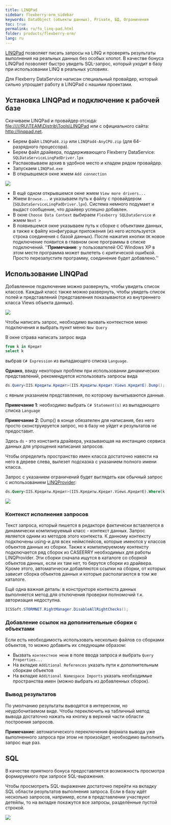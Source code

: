 ```yaml
---
title: LINQPad
sidebar: flexberry-orm_sidebar
keywords: DataObject (объекты данных), Private, БД, Ограничения
toc: true
permalink: ru/fo_linq-pad.html
folder: products/flexberry-orm/
lang: ru
---
```


[LINQPad](http://linqpad.net) позволяет писать запросы на LINQ и проверять результаты выполнения на реальных данных без особых хлопот. В качестве бонуса LINQPad позволяет быстро увидеть SQL-запрос, который уходит в базу при использовании LINQ в реальных условиях.

Для Flexberry DataService написан специальный провайдер, который сильно упрощает работу в LINQPad с нашими проектами.

## Установка LINQPad и подключение к рабочей базе

 Скачиваем LINQPad и провайдер отсюда: [file://///RU\TEAM\Distrib\Tools\LINQPad](file://///RU\TEAM\Distrib\Tools\LINQPad) или с официального сайта: <http://linqpad.net>.
* Берем файл `LINQPad4.zip` или `LINQPad4-AnyCPU.zip` (для 64-разрядного процессора).
* Берем файл драйвера, поддерживающего Flexberry DataService: `SQLDataServiceLinqPadDriver.lpx`
* Распаковываем архив в удобное место и кладем рядом провайдер.
* Запускаем `LINQPad.exe`
* В открывшемся окне жмем `Add connection`

 ![](/images/pages/products/flexberry-orm/linq-pad/acc-connection.PNG)

* В ещё одном открывшемся окне жмем `View more drivers...`
* Жмем `Browse...` и указываем путь к файлу с провайдером (`SQLDataServiceLinqPadDriver.lpx`). Система немного подумает и выдаст сообщение, что драйвер успешно добавлен.
* В окне `Choose Data Context` выбираем `Flexberry SQLDataService` и жмем `Next >`
* В появившемся окне указываем путь к сборке с объектами данных, а также к файлу конфигураци приложения (из него используется строка соединения с базой данных). После нажатия кнопки `OK` новое подключение появится в главном окне программы в списке подключений. ''__Примечание__: у пользователей ОС Windows XP в этом месте программа может вылететь с критической ошибкой. Просто перезапустите программу, соединение будет добавлено.''


## Использование LINQPad

Добавленное подключение можно развернуть, чтобы увидеть список классов. Каждый класс также можно развернуть, чтобы увидеть список полей и представлений (представления показываются из внутреннего класса Views объекта данных).

![](/images/pages/products/flexberry-orm/linq-pad/expanded-tree.png)

Чтобы написать запрос, необходимо вызвать контекстное меню подключения и выбрать пункт меню `New Query`

В окне справа написать запрос вида

```sql
from k in Кредит
select k 
```
выбрав  `C# Expression` из выпадающего списка `Language`.

__Однако__, ввиду некоторых проблем при использовании динамических представлений, рекомендуется использовать запросы вида

```csharp
ds.Query<IIS.Кредиты.Кредит>(IIS.Кредиты.Кредит.Views.КредитE).Dump();
```

с явным указанием представления, по которому вычитываются данные.

__Примечание 1__: необходимо выбрать `C# Statement(s)` из выпадающего списка `Language`

__Примечание 2__: Dump() в конце обязателен для написания, без него просто сконструируется запрос, но в базу не уйдет и результатов не предоставит.

Здесь `ds` - это константа драйвера, указывающая на инстанцию сервиса данных для упрощения написания запросов.

Чтобы определить пространство имен класса достаточно навести на него в дереве слева, вылезет подсказка с указанием полного имени класса.

Запрос с указанием ограничений будет выглядеть как обычный запрос с использованием [LINQProvider](fo_linq-provider.html):

```sql
ds.Query<IIS.Кредиты.Кредит>(IIS.Кредиты.Кредит.Views.КредитE).Where(k => k.СуммаКредита >= 100000).Dump();
```

![](/images/pages/products/flexberry-orm/linq-pad/query.png)

### Контекст исполнения запросов
Текст запроса, который пишется в редакторе фактически вставляется в динамически компилируемый класс - контекст данных. Запрос является одним из методов этого контекста. К данному контексту подключены using-и для всех неймспейсов, которые имеются у классов объектов данных из сборки. Также к компилируемому контексту подключается ряд сборок из CASEERRY необходимых для работы LINQProvider. Эти сборки сначала ищутся в каталоге со сборкой объектов данных, если их там нет, то берутся сборки из драйвера. Кроме этого, автоматически добавляются ссылки на сборки, от которых зависит сборка объектов данных и которые располагаются в том же каталоге.

Ещё одна важная деталь: в конструкторе контекста данных выполняется метод для отключения проверки полномочий т.к. авторизация недоступна.

```csharp
ICSSoft.STORMNET.RightManager.DisableAllRightChecks();
```

### Добавление ссылок на дополнительные сборки с объектами

Если есть необходимость использовать несколько файлов со сборками объектов, то можно добавить их следующим образом:

* Вызвать `контекстное меню` в поле ввода запроса и выбрать `Query Properties...`
* На вкладке `Additional References` указать пути к дополнительным сборкам объектов
* На вкладке `Additional Namespace Imports` указать необходимые пространства имен (можно выбрать из добавленных сборок).

### Вывод результатов

По умолчанию результаты выводятся в интересном, но неудобочитаемом виде. Чтобы переключить на табличный метод вывода достаточно нажать на кнопку в верхней части области построения запросов.

__Примечание__: автоматического переключения формата вывода уже выполненного запроса при этом не произойдет, необходимо выполнить запрос еще раз.

## SQL

В качестве приятного бонуса предоставляется возможность просмотра формируемого при запросе SQL-выражения.

Чтобы просмотреть SQL-выражение достаточно перейти на вкладку SQL области результатов выполнения запроса.
Если в базу идёт несколько запросов, например, если в представлении участвуют детейлы, то на вкладке покажутся все запросы, разделённые пустой строкой.

![](/images/pages/products/flexberry-orm/linq-pad/sql.png)
